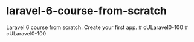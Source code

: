 # laravel-6-course-from-scratch
Laravel 6 course from scratch. Create your first app.
#   c U L a r a v e l 0 - 1 0 0  
 # cULaravel0-100
